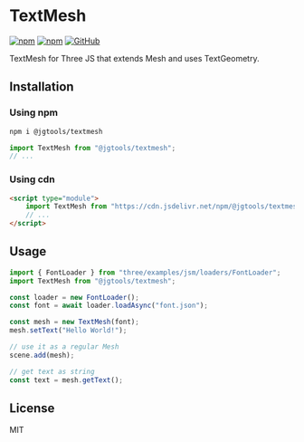 # TextMesh

[![npm](https://img.shields.io/npm/v/@jgtools/textmesh)](https://www.npmjs.com/package/@jgtools/textmesh)
[![npm](https://img.shields.io/npm/dm/@jgtools/textmesh)](https://www.npmjs.com/package/@jgtools/textmesh)
[![GitHub](https://img.shields.io/github/license/jgtools/textmesh)](https://github.com/git/git-scm.com/blob/main/MIT-LICENSE.txt)

TextMesh for Three JS that extends Mesh and uses TextGeometry.

## Installation

### Using npm

```bash
npm i @jgtools/textmesh
```

```javascript
import TextMesh from "@jgtools/textmesh";
// ...
```

### Using cdn

```html
<script type="module">
    import TextMesh from "https://cdn.jsdelivr.net/npm/@jgtools/textmesh@1.0.0/dist/index.min.js";
    // ...
</script>
```

## Usage

```javascript
import { FontLoader } from "three/examples/jsm/loaders/FontLoader";
import TextMesh from "@jgtools/textmesh";

const loader = new FontLoader();
const font = await loader.loadAsync("font.json");

const mesh = new TextMesh(font);
mesh.setText("Hello World!");

// use it as a regular Mesh
scene.add(mesh);

// get text as string
const text = mesh.getText();
```

## License

MIT
